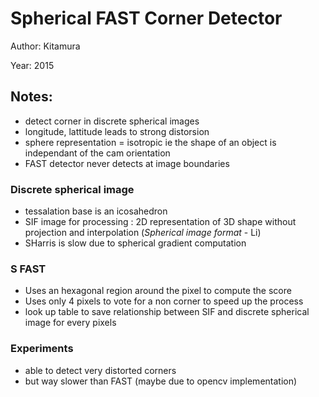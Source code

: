 # Spherical FAST Corner Detector

Author: Kitamura

Year: 2015

Notes:
---

* detect corner in discrete spherical images
* longitude, lattitude leads to strong distorsion 
* sphere representation = isotropic ie the shape of an object is independant of the cam orientation
* FAST detector never detects at image boundaries

### Discrete spherical image

* tessalation base is an icosahedron 
* SIF image for processing : 2D representation of 3D shape without projection and interpolation (*Spherical image format* - Li)
* SHarris is slow due to spherical gradient computation

### S FAST

* Uses an hexagonal region around the pixel to compute the score
* Uses only 4 pixels to vote for a non corner to speed up the process
* look up table to save relationship between SIF and discrete spherical image for every pixels

### Experiments

* able to detect very distorted corners 
* but way slower than FAST (maybe due to opencv implementation)